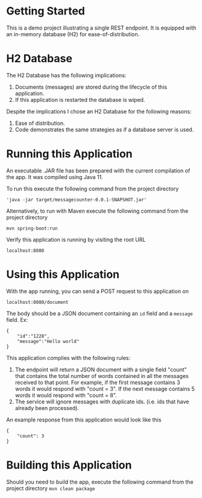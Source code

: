 # Getting Started
This is a demo project illustrating a single REST endpoint.
It is equipped with an in-memory database (H2) for ease-of-distribution.

# H2 Database
The H2 Database has the following implications:
1. Documents (messages) are stored during the lifecycle of this application.
2. If this application is restarted the database is wiped.

Despite the implications I chose an H2 Database for the following reasons:
1. Ease of distribution.
2. Code demonstrates the same strategies as if a database server is used.

# Running this Application
An executable .JAR file has been prepared with the current compilation of the app. It was compiled using Java 11.

To run this execute the following command from the project directory

`'java -jar target/messagecounter-0.0.1-SNAPSHOT.jar'`

Alternatively, to run with Maven execute the following command from the project directory

`mvn spring-boot:run`

Verify this application is running by visiting the root URL

`localhost:8080`

# Using this Application
With the app running, you can send a POST request to this application on

`localhost:8080/document`

The body should be a JSON document containing an `id` field and a `message` field. Ex:
```
{
	"id":"1228",
	"message":"Hello world"
}
```

This application complies with the following rules:
1. The endpoint will return a JSON document with a single field "count" that contains the total number of words contained in all the messages received to that point. For example, if the first message contains 3 words it would respond with "count = 3". If the next message contains 5 words it would respond with "count = 8".
2. The service will ignore messages with duplicate ids. (i.e. ids that have already been processed).

An example response from this application would look like this
```
{
    "count": 3
}
```

# Building this Application
Should you need to build the app, execute the following command from the project directory
`mvn clean package`